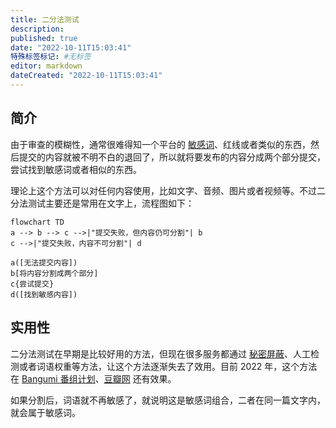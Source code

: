 ```yaml
---
title: 二分法测试
description:
published: true
date: "2022-10-11T15:03:41"
特殊标签标记: #无标签
editor: markdown
dateCreated: "2022-10-11T15:03:41"
---
```


## 简介

由于审查的模糊性，通常很难得知一个平台的 [敏感词](/censorship/敏感词.md)、红线或者类似的东西，然后提交的内容就被不明不白的退回了，所以就将要发布的内容分成两个部分提交，尝试找到敏感词或者相似的东西。

理论上这个方法可以对任何内容使用，比如文字、音频、图片或者视频等。不过二分法测试主要还是常用在文字上，流程图如下：

```mermaid
flowchart TD
a --> b --> c -->|"提交失败，但内容仍可分割"| b
c -->|"提交失败，内容不可分割"| d

a([无法提交内容])
b[将内容分割成两个部分]
c{尝试提交}
d([找到敏感内容])
```

## 实用性

二分法测试在早期是比较好用的方法，但现在很多服务都通过 [秘密屏蔽](/censorship/秘密屏蔽.md)、人工检测或者词语权重等方法，让这个方法逐渐失去了效用。目前 2022 年，这个方法在 [Bangumi 番组计划](/website/Bangumi_番组计划.md)、[豆瓣网](/website/豆瓣网.md) 还有效果。

如果分割后，词语就不再敏感了，就说明这是敏感词组合，二者在同一篇文字内，就会属于敏感词。
